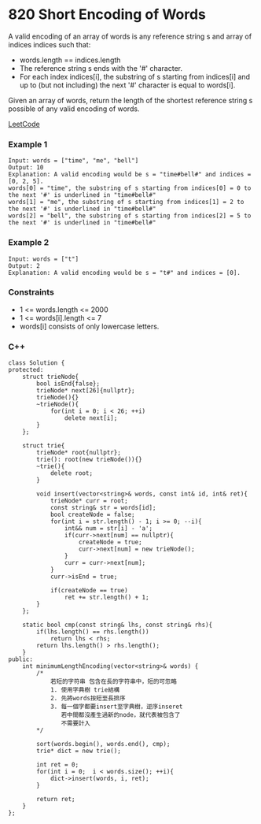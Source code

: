 # 820 Short Encoding of Words

A valid encoding of an array of words is any reference string s and array of indices indices such that:

* words.length == indices.length
* The reference string s ends with the '#' character.
* For each index indices[i], the substring of s starting from indices[i] and up to (but not including) the next '#' character is equal to words[i].

Given an array of words, return the length of the shortest reference string s possible of any valid encoding of words.

 

[LeetCode](https://leetcode.cn/problems/short-encoding-of-words/)


### Example 1

```
Input: words = ["time", "me", "bell"]
Output: 10
Explanation: A valid encoding would be s = "time#bell#" and indices = [0, 2, 5].
words[0] = "time", the substring of s starting from indices[0] = 0 to the next '#' is underlined in "time#bell#"
words[1] = "me", the substring of s starting from indices[1] = 2 to the next '#' is underlined in "time#bell#"
words[2] = "bell", the substring of s starting from indices[2] = 5 to the next '#' is underlined in "time#bell#"
```

### Example 2

```
Input: words = ["t"]
Output: 2
Explanation: A valid encoding would be s = "t#" and indices = [0].
```
 

### Constraints

* 1 <= words.length <= 2000
* 1 <= words[i].length <= 7
* words[i] consists of only lowercase letters.

### C++ 

```
class Solution {
protected:
    struct trieNode{
        bool isEnd{false};
        trieNode* next[26]{nullptr};
        trieNode(){}
        ~trieNode(){
            for(int i = 0; i < 26; ++i)
                delete next[i];
        }
    };

    struct trie{
        trieNode* root{nullptr};
        trie(): root(new trieNode()){}
        ~trie(){
            delete root;
        }

        void insert(vector<string>& words, const int& id, int& ret){
            trieNode* curr = root;
            const string& str = words[id];
            bool createNode = false;
            for(int i = str.length() - 1; i >= 0; --i){
                int&& num = str[i] - 'a';
                if(curr->next[num] == nullptr){
                    createNode = true;
                    curr->next[num] = new trieNode();
                }
                curr = curr->next[num];
            }
            curr->isEnd = true;

            if(createNode == true)
                ret += str.length() + 1;
        }
    };

    static bool cmp(const string& lhs, const string& rhs){
        if(lhs.length() == rhs.length())
            return lhs < rhs;
        return lhs.length() > rhs.length();
    }
public:
    int minimumLengthEncoding(vector<string>& words) {
        /*
            若短的字符串 包含在長的字符串中，短的可忽略
            1. 使用字典樹 trie結構
            2. 先將words按短至長排序
            3. 每一個字都要insert至字典樹，逆序inseret
               若中間都沒產生過新的node，就代表被包含了
               不需要計入
        */

        sort(words.begin(), words.end(), cmp);
        trie* dict = new trie();

        int ret = 0;
        for(int i = 0;  i < words.size(); ++i){
            dict->insert(words, i, ret);            
        }        

        return ret;
    }
};
```